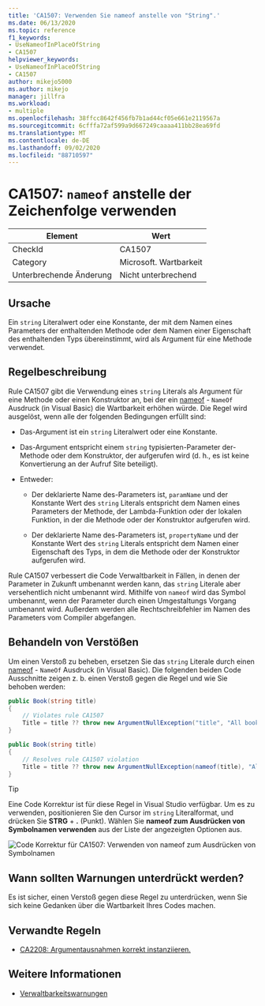 ```yaml
---
title: 'CA1507: Verwenden Sie nameof anstelle von "String".'
ms.date: 06/13/2020
ms.topic: reference
f1_keywords:
- UseNameofInPlaceOfString
- CA1507
helpviewer_keywords:
- UseNameofInPlaceOfString
- CA1507
author: mikejo5000
ms.author: mikejo
manager: jillfra
ms.workload:
- multiple
ms.openlocfilehash: 38ffcc8642f456fb7b1ad44cf05e661e2119567a
ms.sourcegitcommit: 6cfffa72af599a9d667249caaaa411bb28ea69fd
ms.translationtype: MT
ms.contentlocale: de-DE
ms.lasthandoff: 09/02/2020
ms.locfileid: "88710597"
---
```

# <a name="ca1507-use-nameof-in-place-of-string"></a>CA1507: `nameof` anstelle der Zeichenfolge verwenden

|Element|Wert|
|-|-|
|CheckId|CA1507|
|Category|Microsoft. Wartbarkeit|
|Unterbrechende Änderung|Nicht unterbrechend|

## <a name="cause"></a>Ursache

Ein `string` Literalwert oder eine Konstante, der mit dem Namen eines Parameters der enthaltenden Methode oder dem Namen einer Eigenschaft des enthaltenden Typs übereinstimmt, wird als Argument für eine Methode verwendet.

## <a name="rule-description"></a>Regelbeschreibung

Rule CA1507 gibt die Verwendung eines `string` Literals als Argument für eine Methode oder einen Konstruktor an, bei der ein [nameof](/dotnet/csharp/language-reference/keywords/nameof) - `NameOf` Ausdruck (in Visual Basic) die Wartbarkeit erhöhen würde. Die Regel wird ausgelöst, wenn alle der folgenden Bedingungen erfüllt sind:

- Das-Argument ist ein `string` Literalwert oder eine Konstante.

- Das-Argument entspricht einem `string` typisierten-Parameter der-Methode oder dem Konstruktor, der aufgerufen wird (d. h., es ist keine Konvertierung an der Aufruf Site beteiligt).

- Entweder:
  - Der deklarierte Name des-Parameters ist, `paramName` und der Konstante Wert des `string` Literals entspricht dem Namen eines Parameters der Methode, der Lambda-Funktion oder der lokalen Funktion, in der die Methode oder der Konstruktor aufgerufen wird.

  - Der deklarierte Name des-Parameters ist, `propertyName` und der Konstante Wert des `string` Literals entspricht dem Namen einer Eigenschaft des Typs, in dem die Methode oder der Konstruktor aufgerufen wird.

Rule CA1507 verbessert die Code Verwaltbarkeit in Fällen, in denen der Parameter in Zukunft umbenannt werden kann, das `string` Literale aber versehentlich nicht umbenannt wird. Mithilfe von `nameof` wird das Symbol umbenannt, wenn der Parameter durch einen Umgestaltungs Vorgang umbenannt wird. Außerdem werden alle Rechtschreibfehler im Namen des Parameters vom Compiler abgefangen.

## <a name="how-to-fix-violations"></a>Behandeln von Verstößen

Um einen Verstoß zu beheben, ersetzen Sie das `string` Literale durch einen [nameof](/dotnet/csharp/language-reference/keywords/nameof) - `NameOf` Ausdruck (in Visual Basic). Die folgenden beiden Code Ausschnitte zeigen z. b. einen Verstoß gegen die Regel und wie Sie behoben werden:

```csharp
public Book(string title)
{
    // Violates rule CA1507
    Title = title ?? throw new ArgumentNullException("title", "All books must have a title.");
}
```

```csharp
public Book(string title)
{
    // Resolves rule CA1507 violation
    Title = title ?? throw new ArgumentNullException(nameof(title), "All books must have a title.");
}
```

> [!TIP]
> Eine Code Korrektur ist für diese Regel in Visual Studio verfügbar. Um es zu verwenden, positionieren Sie den Cursor im `string` Literalformat, und drücken Sie **STRG** + **.** (Punkt). Wählen Sie **nameof zum Ausdrücken von Symbolnamen verwenden** aus der Liste der angezeigten Optionen aus.
>
> ![Code Korrektur für CA1507: Verwenden von nameof zum Ausdrücken von Symbolnamen](media/ca1507-code-fix.PNG)

## <a name="when-to-suppress-warnings"></a>Wann sollten Warnungen unterdrückt werden?

Es ist sicher, einen Verstoß gegen diese Regel zu unterdrücken, wenn Sie sich keine Gedanken über die Wartbarkeit Ihres Codes machen.

## <a name="related-rules"></a>Verwandte Regeln

- [CA2208: Argumentausnahmen korrekt instanziieren.](ca2208.md)

## <a name="see-also"></a>Weitere Informationen

- [Verwaltbarkeitswarnungen](../code-quality/maintainability-warnings.md)
